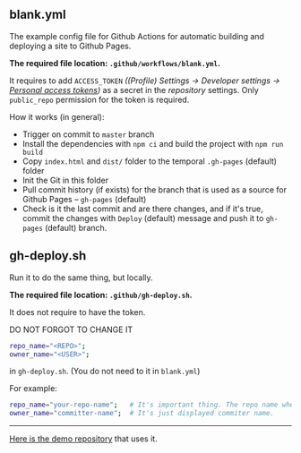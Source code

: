 
## blank.yml

The example config file for Github Actions for automatic building and deploying a site to Github Pages.

**The required file location: `.github/workflows/blank.yml`.**

It requires to add `ACCESS_TOKEN` _((Profile) Settings -> Developer settings -> [Personal access tokens](https://github.com/settings/tokens))_ as a secret in the _repository_ settings. Only `public_repo` permission for the token is required.

How it works (in general):
- Trigger on commit to `master` branch
- Install the dependencies with `npm ci` and build the project with `npm run build`
- Copy `index.html` and `dist/` folder to the temporal `.gh-pages` (default) folder
- Init the Git in this folder
- Pull commit history (if exists) for the branch that is used as a source for Github Pages – `gh-pages` (default)
- Check is it the last commit and are there changes, and if it's true, commit the changes with `Deploy` (default) message and push it to `gh-pages` (default) branch.

## gh-deploy.sh

Run it to do the same thing, but locally.

**The required file location: `.github/gh-deploy.sh`.**

It does not require to have the token.

DO NOT FORGOT TO CHANGE IT
```bash
repo_name="<REPO>";
owner_name="<USER>";
```
in `gh-deploy.sh`. (You do not need to it in `blank.yml`)

For example:
```bash
repo_name="your-repo-name";   # It's important thing. The repo name where to push.
owner_name="committer-name";  # It's just displayed commiter name.
```

---

[Here is the demo repository](https://github.com/AlttiRi/formatted-number-vue3) that uses it.
